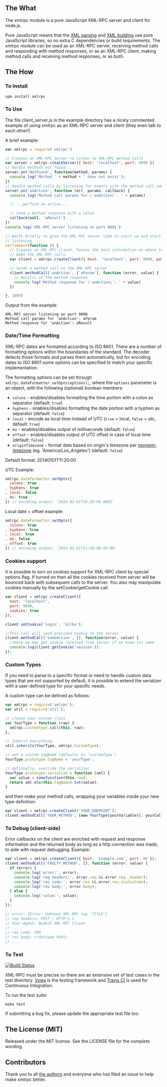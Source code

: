 ## The What

The xmlrpc module is a pure JavaScript XML-RPC server and client for node.js.

Pure JavaScript means that the [XML parsing](https://github.com/isaacs/sax-js)
and [XML building](https://github.com/robrighter/node-xml) use pure JavaScript
libraries, so no extra C dependencies or build requirements. The xmlrpc module
can be used as an XML-RPC server, receiving method calls and responding with
method responses, or as an XML-RPC client, making method calls and receiving
method responses, or as both.


## The How

### To Install

```bash
npm install xmlrpc
```

### To Use

The file client_server.js in the example directory has a nicely commented
example of using xmlrpc as an XML-RPC server and client (they even talk to each
other!).

A brief example:

```javascript
var xmlrpc = require('xmlrpc')

// Creates an XML-RPC server to listen to XML-RPC method calls
var server = xmlrpc.createServer({ host: 'localhost', port: 9090 })
// Handle methods not found
server.on('NotFound', function(method, params) {
  console.log('Method ' + method + ' does not exist');
})
// Handle method calls by listening for events with the method call name
server.on('anAction', function (err, params, callback) {
  console.log('Method call params for \'anAction\': ' + params)

  // ...perform an action...

  // Send a method response with a value
  callback(null, 'aResult')
})
console.log('XML-RPC server listening on port 9091')

// Waits briefly to give the XML-RPC server time to start up and start
// listening
setTimeout(function () {
  // Creates an XML-RPC client. Passes the host information on where to
  // make the XML-RPC calls.
  var client = xmlrpc.createClient({ host: 'localhost', port: 9090, path: '/'})

  // Sends a method call to the XML-RPC server
  client.methodCall('anAction', ['aParam'], function (error, value) {
    // Results of the method response
    console.log('Method response for \'anAction\': ' + value)
  })

}, 1000)
```

Output from the example:

```
XML-RPC server listening on port 9090
Method call params for 'anAction': aParam
Method response for 'anAction': aResult
```

### Date/Time Formatting

XML-RPC dates are formatted according to ISO 8601. There are a number of
formatting options within the boundaries of the standard. The decoder detects
those formats and parses them automatically, but for encoding dates to ISO
8601 some options can be specified to match your specific implementation.


The formatting options can be set through
```xmlrpc.dateFormatter.setOpts(options);```, where the ```options```
parameter is an object, with the following (optional) boolean members:

* ```colons``` - enables/disables formatting the time portion with a colon as
separator (default: ```true```)
* ```hyphens``` - enables/disables formatting the date portion with a hyphen
as separator (default: ```false```)
* ```local``` - encode as local time instead of UTC (```true``` = local,
```false``` = utc, default: ```true```)
* ```ms``` - enables/disables output of milliseconds (default: ```false```)
* ```offset``` - enables/disables output of UTC offset in case of local time
(default: ```false```)
* ```originTimezone``` - format date based on origin's timezone per [moment-timezone](http://momentjs.com/timezone/) (eg. 'America/Los_Angeles')
(default: ```false```)


Default format: 20140101T11:20:00


UTC Example:
```javascript
xmlrpc.dateFormatter.setOpts({
  colons: true
, hyphens: true
, local: false
, ms: true
}) // encoding output: '2014-01-01T16:20:00.000Z'
```

Local date + offset example:
```javascript
xmlrpc.dateFormatter.setOpts({
  colons: true
, hyphens: true
, local: true
, ms: false
, offset: true
}) // encoding output: '2014-01-01T11:20:00-05:00'
```

### Cookies support

It is possible to turn on cookies support for XML-RPC client by special options
flag. If turned on then all the cookies received from server will be bounced
back with subsequent calls to the server. You also may manipulate cookies
manually by the setCookie/getCookie call.

```javascript
var client = xmlrpc.createClient({
  host: 'localhost',
  port: 9090,
  cookies: true
});

client.setCookie('login', 'bilbo');

//This call will send provided cookie to the server
client.methodCall('someAction', [], function(error, value) {
  //Here we may get cookie received from server if we know its name
  console.log(client.getCookie('session'));
});

```

### Custom Types
If you need to parse to a specific format or need to handle custom data types
that are not supported by default, it is possible to extend the serializer
with a user-defined type for your specific needs.

A custom type can be defined as follows:
```javascript
var xmlrpc = require('xmlrpc');
var util = require('util');

// create your custom class
var YourType = function (raw) {
  xmlrpc.CustomType.call(this, raw);
};

// inherit everything
util.inherits(YourType, xmlrpc.CustomType);

// set a custom tagName (defaults to 'customType')
YourType.prototype.tagName = 'yourType';

// optionally, override the serializer
YourType.prototype.serialize = function (xml) {
  var value = somefunction(this.raw);
  return xml.ele(this.tagName).txt(value);
}
```

and then make your method calls, wrapping your variables inside your new type
definition:

```javascript
var client = xmlrpc.createClient('YOUR_ENDPOINT');
client.methodCall('YOUR_METHOD', [new YourType(yourVariable)], yourCallback);
```

### To Debug (client-side)

Error callbacks on the client are enriched with request and response
information and the returned body as long as a http connection was made,
to aide with request debugging. Example:

```javascript
var client = xmlrpc.createClient({ host: 'example.com', port: 80 });
client.methodCall('FAULTY_METHOD', [], function (error, value) {
  if (error) {
    console.log('error:', error);
    console.log('req headers:', error.req && error.req._header);
    console.log('res code:', error.res && error.res.statusCode);
    console.log('res body:', error.body);
  } else {
    console.log('value:', value);
  }
});

// error: [Error: Unknown XML-RPC tag 'TITLE']
// req headers: POST / HTTP/1.1
// User-Agent: NodeJS XML-RPC Client
// ...
// res code: 200
// res body: <!doctype html>
// ...
```

### To Test

[![Build
Status](https://secure.travis-ci.org/baalexander/node-xmlrpc.png)](http://travis-ci.org/baalexander/node-xmlrpc)

XML-RPC must be precise so there are an extensive set of test cases in the test
directory. [Vows](http://vowsjs.org/) is the testing framework and [Travis
CI](http://travis-ci.org/baalexander/node-xmlrpc) is used for Continuous
Integration.

To run the test suite:

`make test`

If submitting a bug fix, please update the appropriate test file too.


## The License (MIT)

Released under the MIT license. See the LICENSE file for the complete wording.


## Contributors

Thank you to all [the
authors](https://github.com/baalexander/node-xmlrpc/graphs/contributors) and
everyone who has filed an issue to help make xmlrpc better.


